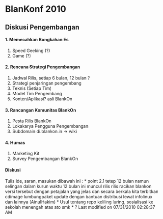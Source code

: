 # BlanKonf 2010
## Diskusi Pengembangan
#### 1. Memecahkan Bongkahan Es
   1. Speed Geeking (?)
   2. Game (?)
#### 2. Rencana Strategi Pengembangan
   1. Jadwal Rilis, setiap 6 bulan, 12 bulan ?
   2. Strategi penjaringan pengembang
   3. Teknis (Setiap Tim)
   4. Model Tim Pengembang
   5. Konten/Aplikasi? asli BlankOn
#### 3. Rancangan Komunitas BlankOn
   1. Pesta Rilis BlankOn
   2. Lokakarya Pengguna Pengembangan
   3. Subdomain di.blankon.in -> wiki
#### 4. Humas
   1. Marketing Kit
   2. Survey Pengembangan BlankOn
#### Diskusi
Tulis ide, saran, masukan dibawah ini :
    * point 2.1 tetep 12 bulan namun selingan dalam kurun waktu 12 bulan ini
      muncul rilis rilis racikan blankon versi tersebut dengan petajalan yang
      jelas dan secara berkala kita terbitkan cdimage lumbungpaket update
      dengan bantuan distribusi lewat infolinux dan lainnya (AinulHakim)
    * Usul tentang repo keliling luring, sosialisasi ke sekolah menengah atas
      ato smk
    * ?
Last modified on 07/31/2010 02:28:37 AM

